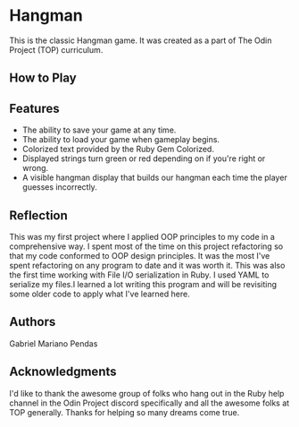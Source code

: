 # Hangman

This is the classic Hangman game. It was created as a part of The Odin Project (TOP) curriculum. 

## How to Play

## Features

* The ability to save your game at any time.
* The ability to load your game when gameplay begins.
* Colorized text provided by the Ruby Gem Colorized.
* Displayed strings turn green or red depending on if you're right or wrong.
* A visible hangman display that builds our hangman each time the player guesses incorrectly.

## Reflection

This was my first project where I applied OOP principles to my code in a comprehensive way.
I spent most of the time on this project refactoring so that my code conformed to OOP design 
principles. It was the most I've spent refactoring on any program to date and it was worth it. 
This was also the first time working with File I/O serialization in Ruby. I used YAML to serialize 
my files.I learned a lot writing this program and will be revisiting some older code to apply 
what I've learned here.

## Authors

Gabriel Mariano Pendas

## Acknowledgments

I'd like to thank the awesome group of folks who hang out in the Ruby help channel in the Odin Project discord specifically and all the awesome folks at TOP generally. Thanks for helping so many dreams come true.

